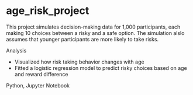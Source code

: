 # age_risk_project

This project simulates decision-making data for 1,000 participants, each making 10 choices between a risky and a safe option. The simulation alslo assumes that younger participants are more likely to take risks.

Analysis
- Visualized how risk taking behavior changes with age
- Fitted a logistic regression model to predict risky choices based on age and reward difference

Python, Jupyter Notebook

